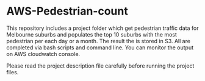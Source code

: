 # AWS-Pedestrian-count
This repository includes a project folder which get pedestrian traffic data for Melbourne suburbs and populates the top 10 suburbs with the most pedestrian per each day or a month. The result the is stored in S3. All are completed via bash scripts and command line. You can monitor the output on AWS cloudwatch console.

Please read the project description file carefully before running the project files.
